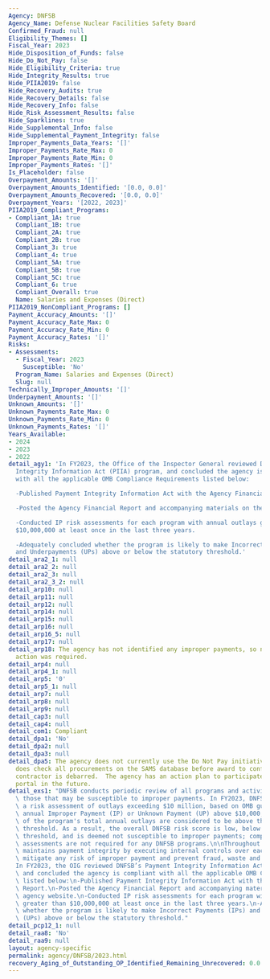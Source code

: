 ```yaml
---
Agency: DNFSB
Agency_Name: Defense Nuclear Facilities Safety Board
Confirmed_Fraud: null
Eligibility_Themes: []
Fiscal_Year: 2023
Hide_Disposition_of_Funds: false
Hide_Do_Not_Pay: false
Hide_Eligibility_Criteria: true
Hide_Integrity_Results: true
Hide_PIIA2019: false
Hide_Recovery_Audits: true
Hide_Recovery_Details: false
Hide_Recovery_Info: false
Hide_Risk_Assessment_Results: false
Hide_Sparklines: true
Hide_Supplemental_Info: false
Hide_Supplemental_Payment_Integrity: false
Improper_Payments_Data_Years: '[]'
Improper_Payments_Rate_Max: 0
Improper_Payments_Rate_Min: 0
Improper_Payments_Rates: '[]'
Is_Placeholder: false
Overpayment_Amounts: '[]'
Overpayment_Amounts_Identified: '[0.0, 0.0]'
Overpayment_Amounts_Recovered: '[0.0, 0.0]'
Overpayment_Years: '[2022, 2023]'
PIIA2019_Compliant_Programs:
- Compliant_1A: true
  Compliant_1B: true
  Compliant_2A: true
  Compliant_2B: true
  Compliant_3: true
  Compliant_4: true
  Compliant_5A: true
  Compliant_5B: true
  Compliant_5C: true
  Compliant_6: true
  Compliant_Overall: true
  Name: Salaries and Expenses (Direct)
PIIA2019_NonCompliant_Programs: []
Payment_Accuracy_Amounts: '[]'
Payment_Accuracy_Rate_Max: 0
Payment_Accuracy_Rate_Min: 0
Payment_Accuracy_Rates: '[]'
Risks:
- Assessments:
  - Fiscal_Year: 2023
    Susceptible: 'No'
  Program_Name: Salaries and Expenses (Direct)
  Slug: null
Technically_Improper_Amounts: '[]'
Underpayment_Amounts: '[]'
Unknown_Amounts: '[]'
Unknown_Payments_Rate_Max: 0
Unknown_Payments_Rate_Min: 0
Unknown_Payments_Rates: '[]'
Years_Available:
- 2024
- 2023
- 2022
detail_agy1: 'In FY2023, the Office of the Inspector General reviewed DNFSB’s Payment
  Integrity Information Act (PIIA) program, and concluded the agency is compliant
  with all the applicable OMB Compliance Requirements listed below:

  -Published Payment Integrity Information Act with the Agency Financial Report.

  -Posted the Agency Financial Report and accompanying materials on the agency website.

  -Conducted IP risk assessments for each program with annual outlays greater than
  $10,000,000 at least once in the last three years.

  -Adequately concluded whether the program is likely to make Incorrect Payments (IPs)
  and Underpayments (UPs) above or below the statutory threshold.'
detail_ara2_1: null
detail_ara2_2: null
detail_ara2_3: null
detail_ara2_3_2: null
detail_arp10: null
detail_arp11: null
detail_arp12: null
detail_arp14: null
detail_arp15: null
detail_arp16: null
detail_arp16_5: null
detail_arp17: null
detail_arp18: The agency has not identified any improper payments, so no additional
  action was required.
detail_arp4: null
detail_arp4_1: null
detail_arp5: '0'
detail_arp5_1: null
detail_arp7: null
detail_arp8: null
detail_arp9: null
detail_cap3: null
detail_cap4: null
detail_com1: Compliant
detail_dpa1: 'No'
detail_dpa2: null
detail_dpa3: null
detail_dpa5: The agency does not currently use the Do Not Pay initiative portal but
  does check all procurements on the SAMS database before award to confirm if the
  contractor is debarred.  The agency has an action plan to participate in the DNP
  portal in the future.
detail_exs1: "DNFSB conducts periodic review of all programs and activities to identify\
  \ those that may be susceptible to improper payments. In FY2023, DNFSB performed\
  \ a risk assessment of outlays exceeding $10 million, based on OMB guidance M-21-19,\
  \ annual Improper Payment (IP) or Unknown Payment (UP) above $10,000,000 and 1.5%\
  \ of the program's total annual outlays are considered to be above the statutory\
  \ threshold. As a result, the overall DNFSB risk score is low, below the statutory\
  \ threshold, and is deemed not susceptible to improper payments; comprehensive risk\
  \ assessments are not required for any DNFSB programs.\n\nThroughout the year, DNFSB\
  \ maintains payment integrity by executing internal controls over each payment to\
  \ mitigate any risk of improper payment and prevent fraud, waste and abuse.  \n\n\
  In FY2023, the OIG reviewed DNFSB’s Payment Integrity Information Act (PIIA) program,\
  \ and concluded the agency is compliant with all the applicable OMB Compliance Requirements\
  \ listed below:\n-Published Payment Integrity Information Act with the Agency Financial\
  \ Report.\n-Posted the Agency Financial Report and accompanying materials on the\
  \ agency website.\n-Conducted IP risk assessments for each program with annual outlays\
  \ greater than $10,000,000 at least once in the last three years.\n-Adequately concluded\
  \ whether the program is likely to make Incorrect Payments (IPs) and Underpayments\
  \ (UPs) above or below the statutory threshold."
detail_pcp12_1: null
detail_raa8: 'No'
detail_raa9: null
layout: agency-specific
permalink: agency/DNFSB/2023.html
recovery_Aging_of_Outstanding_OP_Identified_Remaining_Unrecovered: 0.0
---
```

